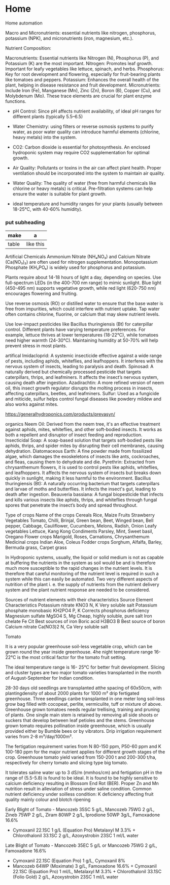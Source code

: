 # Home
Home automation 

Macro and Micronutrients:  essential nutrients like nitrogen, phosphorus, potassium (NPK), and micronutrients (iron, magnesium, etc.). 

Nutrient Composition:

Macronutrients: Essential nutrients like Nitrogen (N), Phosphorus (P), and Potassium (K) are the most important.
Nitrogen: Promotes leaf growth. Important for leafy vegetables like lettuce, spinach, and herbs.
Phosphorus: Key for root development and flowering, especially for fruit-bearing plants like tomatoes and peppers.
Potassium: Enhances the overall health of the plant, helping in disease resistance and fruit development.
Micronutrients: Include Iron (Fe), Manganese (Mn), Zinc (Zn), Boron (B), Copper (Cu), and Molybdenum (Mo). These trace elements are crucial for plant enzyme functions.

- pH Control: Since pH affects nutrient availability, of ideal pH ranges for different plants (typically 5.5–6.5) 

- Water Chemistry:  using filters or reverse osmosis systems to purify water, as poor water quality can introduce harmful elements (chlorine, heavy metals) into the system.

- CO2: Carbon dioxide is essential for photosynthesis. An enclosed hydroponic system may require CO2 supplementation for optimal growth.

- Air Quality: Pollutants or toxins in the air can affect plant health. Proper ventilation should be incorporated into the system to maintain air quality.

- Water Quality: The quality of water (free from harmful chemicals like chlorine or heavy metals) is critical. Pre-filtration systems can help ensure the water is suitable for plant growth.

- ideal temperature and humidity ranges for your plants (usually between 18-25°C, with 40-60% humidity).

### put subheading

|  make     |  a         |
| ----------|-------------|
|   table  | like this    |


Artificial Chemicals
Ammonium Nitrate (NH₄NO₃) and Calcium Nitrate (Ca(NO₃)₂) are often used for nitrogen supplementation.
Monopotassium Phosphate (KH₂PO₄) is widely used for phosphorus and potassium.


Plants require about 14-18 hours of light a day, depending on species. Use full-spectrum LEDs (in the 400-700 nm range) to mimic sunlight. Blue light (450-495 nm) supports vegetative growth, while red light (620-750 nm) encourages flowering and fruiting.

Use reverse osmosis (RO) or distilled water to ensure that the base water is free from impurities, which could interfere with nutrient uptake. Tap water often contains chlorine, fluorine, or calcium that may skew nutrient levels.

Use low-impact pesticides like Bacillus thuringiensis (Bt) for caterpillar control.
Different plants have varying temperature preferences. For example, lettuce thrives at lower temperatures (18-22°C), while tomatoes need higher warmth (24-30°C). Maintaining humidity at 50-70% will help prevent stress in most plants.

artifical 
Imidacloprid: A systemic insecticide effective against a wide range of pests, including aphids, whiteflies, and leafhoppers. It interferes with the nervous system of insects, leading to paralysis and death.
Spinosad: A naturally derived but chemically processed pesticide that targets caterpillars, thrips, and leafminers. It affects the insect’s nervous system, causing death after ingestion.
Azadirachtin: A more refined version of neem oil, this insect growth regulator disrupts the molting process in insects, affecting caterpillars, beetles, and leafminers.
Sulfur: Used as a fungicide and miticide, sulfur helps control fungal diseases like powdery mildew and also works against mites.


https://generalhydroponics.com/products/prevasyn/


organics 
Neem Oil: Derived from the neem tree, it's an effective treatment against aphids, mites, whiteflies, and other soft-bodied insects. It works as both a repellent and disruptor of insect feeding and reproduction.
Insecticidal Soap: A soap-based solution that targets soft-bodied pests like aphids, thrips, and spider mites by disrupting their cell membranes, causing dehydration.
Diatomaceous Earth: A fine powder made from fossilized algae, which damages the exoskeletons of insects like ants, cockroaches, and fleas, causing them to dehydrate and die.
Pyrethrin: Extracted from chrysanthemum flowers, it is used to control pests like aphids, whiteflies, and leafhoppers. It affects the nervous system of insects but breaks down quickly in sunlight, making it less harmful to the environment.
Bacillus thuringiensis (Bt): A naturally occurring bacterium that targets caterpillars and larvae of moths and butterflies. It infects the insect's gut, leading to death after ingestion.
Beauveria bassiana: A fungal biopesticide that infects and kills various insects like aphids, thrips, and whiteflies through fungal spores that penetrate the insect’s body and spread throughout.






Type of crops Name of the crops
Cereals Rice, Maize
Fruits Strawberry
Vegetables Tomato, Chilli, Brinjal, Green bean, Beet, Winged bean, Bell
pepper, Cabbage, Cauliflower, Cucumbers, Melons, Radish, Onion
Leafy vegetables Lettuce, Kang Kong
Condiments Parsley, Mint, Sweet basil, Oregano
Flower crops Marigold, Roses, Carnations, Chrysanthemum
Medicinal crops Indian Aloe, Coleus
Fodder crops Sorghum, Alfalfa, Barley, Bermuda grass, Carpet grass



In Hydroponic systems, usually, the liquid or solid medium is not as capable at buffering
the nutrients in the system as soil would be and is therefore much more susceptible to the
rapid changes in the nutrient levels. It is therefore that careful monitoring of the nutrient
level is required in such a system while this can easily be automated. Two very different
aspects of nutrition of the plant i. e. the supply of nutrients from the nutrient delivery
system and the plant nutrient response are needed to be considered.


 Sources of nutrient elements with their characteristics
Source Element Characteristics
Potassium nitrate
KNO3 N, K Very soluble salt
Potassium phosphate monobasic
KH2PO4 P, K Corrects phosphorus
deficiency
Magnesium sulfate
MgSO4 S, Mg Cheap, highly soluble, pure salt
Iron chelate Fe Cit Best sources of iron
Boric acid
H3BO3 B Best source of boron
Calcium nitrate
Ca(NO3)2 N, Ca Very soluble salt






Tomato

It is a very popular greenhouse
soil-less vegetable crop, which can be
grown round the year inside greenhouse.
4he night temperature range 16-22°C is the
most critical factor for the tomato fruit
setting. 

The ideal temperature range is 16-
25°C for better fruit development. Slicing
and cluster types are two major tomato
varieties transplanted in the month of
August-September for Indian condition. 

28-30 days old seedlings are transplanted atthe spacing of 60x50cm, with plantingdensity of about 2000 plants for 1000 m² drip
fertigated greenhouse. Three seedlings canbe transplanted in one meter long soil-less grow bag filled with cocopeat, perlite, vermiculite, tuff or mixture of
above. Greenhouse grown tomatoes needs regular trellising, training and pruning of plants. One single main stem
is retained by removing all side shoots or suckers that develop between leaf petioles and the stems. Greenhouse
grown tomato requires pollination inside greenhouse, which is usually provided either by Bumble bees or by
vibrators. Drip irrigation requirement varies from 2-8 m³/day/1000m².

 The fertigation requirement varies from N
80-150 ppm, P50-60 ppm and K 100-180 ppm for the major nutrient applies for different growth stages of the crop.
Greenhouse tomato yield varied from 150-200 t and 200-300 t/ha, respectively for cherry tomato and slicing type
big tomato. 

It tolerates saline water up to 3 dS/m (mmhos/cm) and fertigation pH in the range of (5.5-5.8) is found
to be ideal. It is found to be highly sensitive to calcium deficiency resulting in Blossom End Rot (BER). Proper Zn
and Mn nutrition result in alleviation of stress under saline condition. Common nutrient deficiency under soilless
condition: K deficiency affecting fruit quality mainly colour and blotch ripening


Early Blight of Tomato - Mancozeb 35SC 5 g/L, Mancozeb 75WG 2 g/L, Zineb 75WP 2 g/L,
Ziram 80WP 2 g/L, Iprodione 50WP 3g/L, Famoxadone 16.6%
+ Cymoxanil 22.1SC 1 g/L (Equation Pro) Metalaxyl M 3.3% + Chlorothalonil 33.1SC 2 g/L,
Azoxystrobin 23SC 1 ml/L water

Late Blight of Tomato - Mancozeb 35EC 5 g/L or Mancozeb 75WG 2 g/L, Famoxadone 16.6%
+ Cymoxanil 22.1SC (Equation Pro) 1 g/L, Cymoxanil 8%
+ Mancozeb 64WP (Moximate) 3 g/L, Famoxadone 16.6% + Cymoxanil 22.1SC (Equation Pro) 1
ml/L, Metalaxyl M 3.3% + Chlorothalonil 33.1SC (Folio
Gold) 2 g/L, Azoxystrobin 23SC 1 ml/L water







